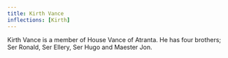 ```yaml
---
title: Kirth Vance
inflections: [Kirth]
---
```


Kirth Vance is a member of House Vance of Atranta. He has four brothers; Ser Ronald, Ser Ellery, Ser Hugo and Maester Jon. 


